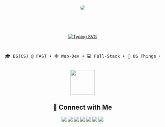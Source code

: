 <div align="center">
<img style="margin: 0px 0px 30px 0px; border-radius: 50px;" src="./Studio Ghibli.gif"/>

<br><br>
[![Typing SVG](https://readme-typing-svg.demolab.com?font=Fira+Code&duration=3000&pause=1000&color=FFFFFF&center=true&multiline=true&random=false&width=1000&height=150&lines=Hey%2C+I'm+Ahsan!;I+build+whatever+seems+fun.+%F0%9F%8F%B4%E2%80%8D%E2%98%A0%EF%B8%8F;AI%2C+drones%2C+or+just+curiosity+at+work.+%E2%9A%94%EF%B8%8F)](https://git.io/typing-svg)
    
<br>

<pre>
🎓 BS(CS) @ FAST • 🕸️ Web-Dev • 💻 Full-Stack • 💸 OS Things • 🤖 AI • 🚀 Tinkering with Drones 
</pre>

<br>
<img src="https://media.giphy.com/media/UQ1EI1ML2ABQdbebup/giphy.gif?cid=ecf05e478vt5zl447dawj41l9ti18dt2tmk255vc5tenvwsk&ep=v1_stickers_search&rid=giphy.gif&ct=s" width="80px">
<br>

## 🔗 Connect with Me

[![](https://img.shields.io/badge/Website-Portfolio-brightgreen)](https://sndev.netlify.app)
[![](https://img.shields.io/badge/LinkedIn-Profile-blue)](https://www.linkedin.com/in/ahsan-naveed-805a5a230/)
[![](https://img.shields.io/badge/Resume-View%20PDF-blue)](https://github.com/Sn47/Sn47/raw/main/Resume.pdf)
[![](https://img.shields.io/badge/Medium-Blog-green)]([https://medium.com/@your_handle](https://medium.com/@ahsan47sn))
[![](https://img.shields.io/badge/Resume-Download-blue)](https://github.com/Sn47/Sn47/raw/main/Resume.pdf)
[![](https://img.shields.io/badge/Email-Contact_me-red)](mailto:l215316@lhr.nu.edu.pk)
[![](https://img.shields.io/badge/Resume-View%20PDF-blue)](https://github.com/Sn47/Sn47/blob/main/Resume.pdf)



<br>

</div>
